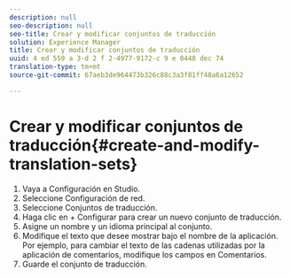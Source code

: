 ```yaml
---
description: null
seo-description: null
seo-title: Crear y modificar conjuntos de traducción
solution: Experience Manager
title: Crear y modificar conjuntos de traducción
uuid: 4 ed 559 a 3-d 2 f 2-4977-9172-c 9 e 0448 dec 74
translation-type: tm+mt
source-git-commit: 67aeb3de964473b326c88c3a3f81ff48a6a12652

---
```



# Crear y modificar conjuntos de traducción{#create-and-modify-translation-sets}

1. Vaya a Configuración en Studio.
1. Seleccione Configuración de red.
1. Seleccione Conjuntos de traducción.
1. Haga clic en + Configurar para crear un nuevo conjunto de traducción.
1. Asigne un nombre y un idioma principal al conjunto.
1. Modifique el texto que desee mostrar bajo el nombre de la aplicación. Por ejemplo, para cambiar el texto de las cadenas utilizadas por la aplicación de comentarios, modifique los campos en Comentarios.
1. Guarde el conjunto de traducción.
